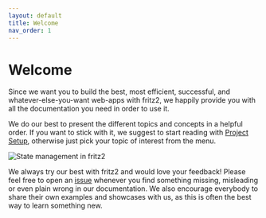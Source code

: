 ```yaml
---
layout: default
title: Welcome
nav_order: 1
---
```

# Welcome

Since we want you to build the best, most efficient, successful, and whatever-else-you-want web-apps with fritz2, 
we happily provide you with all the documentation you need in order to use it.

We do our best to present the different topics and concepts in a helpful order. If you want to stick with it, 
we suggest to start reading with [Project Setup](ProjectSetup.html), otherwise just pick your topic of interest from the menu.

![State management in fritz2](https://www.fritz2.dev/static/fritz2_state.001.png)

We always try our best with fritz2 and would love your feedback! Please feel free to open an 
[issue](https://github.com/jwstegemann/fritz2/issues/new/choose) whenever 
you find something missing, misleading or even plain wrong in our documentation. We also encourage everybody to 
share their own examples and showcases with us, as this is often the best way to learn something new.
